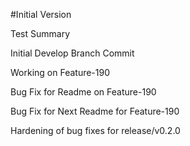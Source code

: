 #Initial Version

Test Summary

Initial Develop Branch Commit

Working on Feature-190

Bug Fix for Readme on Feature-190

Bug Fix for Next Readme for Feature-190

Hardening of bug fixes for release/v0.2.0